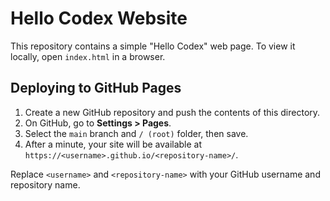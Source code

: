 # Hello Codex Website

This repository contains a simple "Hello Codex" web page. To view it locally, open `index.html` in a browser.

## Deploying to GitHub Pages
1. Create a new GitHub repository and push the contents of this directory.
2. On GitHub, go to **Settings > Pages**.
3. Select the `main` branch and `/ (root)` folder, then save.
4. After a minute, your site will be available at `https://<username>.github.io/<repository-name>/`.

Replace `<username>` and `<repository-name>` with your GitHub username and repository name.
